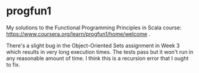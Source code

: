 # progfun1
My solutions to the Functional Programming Principles in Scala course: https://www.coursera.org/learn/progfun1/home/welcome .

There's a slight bug in the Object-Oriented Sets assignment in Week 3 which results in very long execution times. The tests pass but it won't run in any reasonable amount of time. I think this is a recursion error that I ought to fix.

